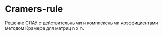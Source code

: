 # Cramers-rule
Решение СЛАУ с действительными и комплексными коэффициентами методом Крамера для матриц n x n.
